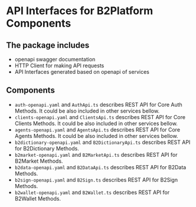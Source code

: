 # API Interfaces for B2Platform Components

## The package includes
- openapi swagger documentation
- HTTP Client for making API requests
- API Interfaces generated based on openapi of services

## Components
- `auth-openapi.yaml` and `AuthApi.ts` describes REST API for Core Auth Methods. It could be also included in other services bellow.
- `clients-openapi.yaml` and `ClientsApi.ts` describes REST API for Core Clients Methods. It could be also included in other services bellow.
- `agents-openapi.yaml` and `AgentsApi.ts` describes REST API for Core Agents Methods. It could be also included in other services bellow.
- `b2dictionary-openapi.yaml` and `B2DictionaryApi.ts` describes REST API for B2Dictionary Methods.
- `b2market-openapi.yaml` and `B2MarketApi.ts` describes REST API for B2Market Methods.
- `b2data-openapi.yaml` and `B2DataApi.ts` describes REST API for B2Data Methods.
- `b2sign-openapi.yaml` and `B2Sign.ts` describes REST API for B2Sign Methods.
- `b2wallet-openapi.yaml` and `B2Wallet.ts` describes REST API for B2Wallet Methods.
